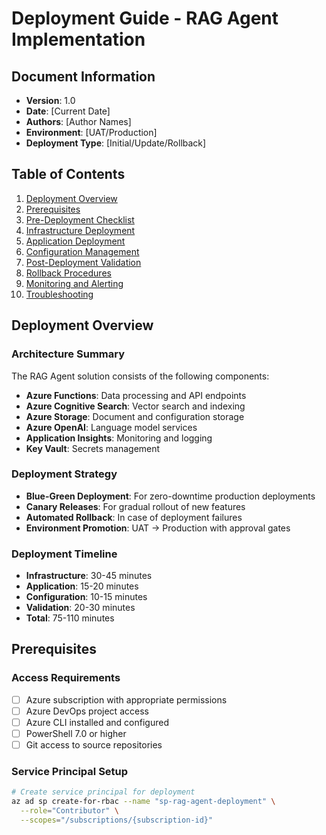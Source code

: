# Deployment Guide - RAG Agent Implementation

## Document Information
- **Version**: 1.0
- **Date**: [Current Date]
- **Authors**: [Author Names]
- **Environment**: [UAT/Production]
- **Deployment Type**: [Initial/Update/Rollback]

## Table of Contents
1. [Deployment Overview](#deployment-overview)
2. [Prerequisites](#prerequisites)
3. [Pre-Deployment Checklist](#pre-deployment-checklist)
4. [Infrastructure Deployment](#infrastructure-deployment)
5. [Application Deployment](#application-deployment)
6. [Configuration Management](#configuration-management)
7. [Post-Deployment Validation](#post-deployment-validation)
8. [Rollback Procedures](#rollback-procedures)
9. [Monitoring and Alerting](#monitoring-and-alerting)
10. [Troubleshooting](#troubleshooting)

## Deployment Overview

### Architecture Summary
The RAG Agent solution consists of the following components:
- **Azure Functions**: Data processing and API endpoints
- **Azure Cognitive Search**: Vector search and indexing
- **Azure Storage**: Document and configuration storage
- **Azure OpenAI**: Language model services
- **Application Insights**: Monitoring and logging
- **Key Vault**: Secrets management

### Deployment Strategy
- **Blue-Green Deployment**: For zero-downtime production deployments
- **Canary Releases**: For gradual rollout of new features
- **Automated Rollback**: In case of deployment failures
- **Environment Promotion**: UAT → Production with approval gates

### Deployment Timeline
- **Infrastructure**: 30-45 minutes
- **Application**: 15-20 minutes
- **Configuration**: 10-15 minutes
- **Validation**: 20-30 minutes
- **Total**: 75-110 minutes

## Prerequisites

### Access Requirements
- [ ] Azure subscription with appropriate permissions
- [ ] Azure DevOps project access
- [ ] Azure CLI installed and configured
- [ ] PowerShell 7.0 or higher
- [ ] Git access to source repositories

### Service Principal Setup
```bash
# Create service principal for deployment
az ad sp create-for-rbac --name "sp-rag-agent-deployment" \
  --role="Contributor" \
  --scopes="/subscriptions/{subscription-id}"
